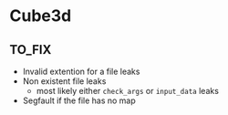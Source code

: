 # Cube3d

## TO_FIX

- Invalid extention for a file leaks
- Non existent file leaks
  - most likely either `check_args` or `input_data` leaks
- Segfault if the file has no map
